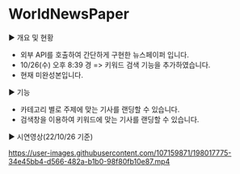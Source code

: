 # WorldNewsPaper

▶ 개요 및 현황
- 외부 API를 호출하여 간단하게 구현한 뉴스페이퍼 입니다.
- 10/26(수) 오후 8:39 경 => 키워드 검색 기능을 추가하였습니다.
- 현재 미완성본입니다.

▶ 기능
- 카테고리 별로 주제에 맞는 기사를 랜딩할 수 있습니다.
- 검색창을 이용하여 키워드에 맞는 기사를 랜딩할 수 있습니다.

▶ 시연영상(22/10/26 기준)


https://user-images.githubusercontent.com/107159871/198017775-34e45bb4-d566-482a-b1b0-98f80fb10e87.mp4

